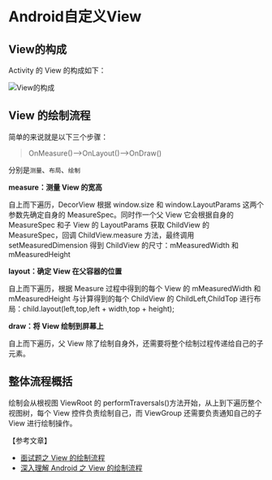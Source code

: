 # Android自定义View

## View的构成

Activity 的 View 的构成如下：

![View&#x7684;&#x6784;&#x6210;](https://pic.downk.cc/item/5e90962c504f4bcb04d929ba.jpg)

## View 的绘制流程

简单的来说就是以下三个步骤：

> OnMeasure\(\)——&gt;OnLayout\(\)——&gt;OnDraw\(\)

分别是`测量`、`布局`、`绘制`

**measure：测量 View 的宽高**

自上而下遍历，DecorView 根据 window.size 和 window.LayoutParams 这两个参数先确定自身的 MeasureSpec。同时作一个父 View 它会根据自身的 MeasureSpec 和子 View 的 LayoutParams 获取 ChildView 的 MeasureSpec，回调 ChildView.measure 方法，最终调用 setMeasuredDimension 得到 ChildView 的尺寸：mMeasuredWidth 和 mMeasuredHeight

**layout：确定 View 在父容器的位置**

自上而下遍历，根据 Measure 过程中得到的每个 View 的 mMeasuredWidth 和 mMeasuredHeight 与计算得到的每个 ChildView 的 ChildLeft,ChildTop 进行布局：child.layout\(left,top,left + width,top + height\);

**draw：将 View 绘制到屏幕上**

自上而下遍历，父 View 除了绘制自身外，还需要将整个绘制过程传递给自己的子元素。

## 整体流程概括

绘制会从根视图 ViewRoot 的 performTraversals\(\)方法开始，从上到下遍历整个视图树，每个 View 控件负责绘制自己，而 ViewGroup 还需要负责通知自己的子 View 进行绘制操作。

【参考文章】

* [面试题之 View 的绘制流程](https://www.jianshu.com/p/8a71cbf7622d)
* [深入理解 Android 之 View 的绘制流程](https://www.jianshu.com/p/060b5f68da79)


